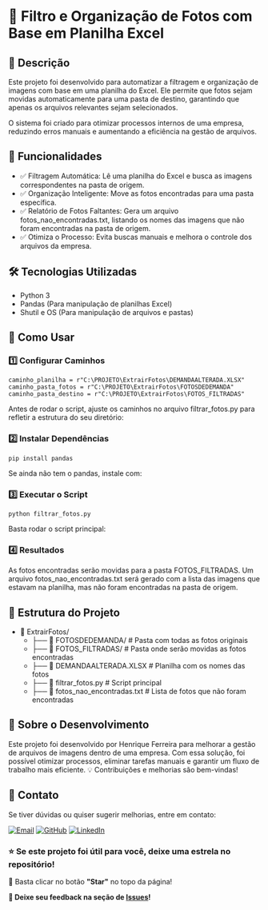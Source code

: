 # 📂 Filtro e Organização de Fotos com Base em Planilha Excel

## 📌 Descrição

Este projeto foi desenvolvido para automatizar a filtragem e organização de imagens com base em uma planilha do Excel. 
Ele permite que fotos sejam movidas automaticamente para uma pasta de destino, garantindo que apenas os arquivos relevantes sejam selecionados.

O sistema foi criado para otimizar processos internos de uma empresa, reduzindo erros manuais e aumentando a eficiência na gestão de arquivos.

## 🚀 Funcionalidades

- ✅ Filtragem Automática: Lê uma planilha do Excel e busca as imagens correspondentes na pasta de origem.
- ✅ Organização Inteligente: Move as fotos encontradas para uma pasta específica.
- ✅ Relatório de Fotos Faltantes: Gera um arquivo fotos_nao_encontradas.txt, listando os nomes das imagens que não foram encontradas na pasta de origem.
- ✅ Otimiza o Processo: Evita buscas manuais e melhora o controle dos arquivos da empresa.

## 🛠 Tecnologias Utilizadas

- Python 3
- Pandas (Para manipulação de planilhas Excel)
- Shutil e OS (Para manipulação de arquivos e pastas)

## 📜 Como Usar

### 1️⃣ Configurar Caminhos
    caminho_planilha = r"C:\PROJETO\ExtrairFotos\DEMANDAALTERADA.XLSX"
    caminho_pasta_fotos = r"C:\PROJETO\ExtrairFotos\FOTOSDEDEMANDA"
    caminho_pasta_destino = r"C:\PROJETO\ExtrairFotos\FOTOS_FILTRADAS"
Antes de rodar o script, ajuste os caminhos no arquivo filtrar_fotos.py para refletir a estrutura do seu diretório:
### 2️⃣ Instalar Dependências
    pip install pandas
Se ainda não tem o pandas, instale com:
### 3️⃣ Executar o Script
    python filtrar_fotos.py
Basta rodar o script principal:
### 4️⃣ Resultados
As fotos encontradas serão movidas para a pasta FOTOS_FILTRADAS.
Um arquivo fotos_nao_encontradas.txt será gerado com a lista das imagens que estavam na planilha, mas não foram encontradas na pasta de origem.

## 📄 Estrutura do Projeto
- 📂 ExtrairFotos/
    - ├── 📂 FOTOSDEDEMANDA/  # Pasta com todas as fotos originais
    - ├── 📂 FOTOS_FILTRADAS/ # Pasta onde serão movidas as fotos encontradas
    - ├── 📄 DEMANDAALTERADA.XLSX  # Planilha com os nomes das fotos
    - ├── 📜 filtrar_fotos.py  # Script principal
    - ├── 📄 fotos_nao_encontradas.txt  # Lista de fotos que não foram encontradas

## 🏢 Sobre o Desenvolvimento
Este projeto foi desenvolvido por Henrique Ferreira para melhorar a gestão de arquivos de imagens dentro de uma empresa. 
Com essa solução, foi possível otimizar processos, eliminar tarefas manuais e garantir um fluxo de trabalho mais eficiente.
💡 Contribuições e melhorias são bem-vindas!

## 📩 Contato

Se tiver dúvidas ou quiser sugerir melhorias, entre em contato:

[![Email](https://img.shields.io/badge/Email-D14836?style=for-the-badge&logo=gmail&logoColor=white)](mailto:henriqueanalista.ads@gmail.com)
[![GitHub](https://img.shields.io/badge/GitHub-100000?style=for-the-badge&logo=github&logoColor=white)](https://github.com/henriqueferreira-ofc)
[![LinkedIn](https://img.shields.io/badge/LinkedIn-0077B5?style=for-the-badge&logo=linkedin&logoColor=white)](https://www.linkedin.com/in/henriqueferreira-ofc/)

### ⭐ **Se este projeto foi útil para você, deixe uma estrela no repositório!**  
📌 Basta clicar no botão **"Star"** no topo da página!  

**💬 Deixe seu feedback na seção de [Issues](https://github.com/henriqueferreira-ofc/ExtrairFotos/issues)!**











